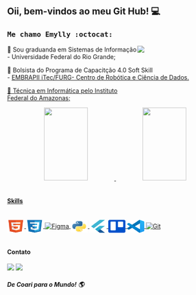 ## Oii, bem-vindos ao meu Git Hub! :computer:
### <kbd> Me chamo Emylly :octocat:</kbd> 
<div align ='right'>
<img src="https://i.pinimg.com/originals/87/df/6d/87df6d60f4cc3c07968ae2127bddcc30.gif"   align="right" width =200>
</div>  

<p>🌸 Sou graduanda em Sistemas de Informação - Universidade Federal do Rio Grande;<br> 

🌸 Bolsista do Programa de Capacitção 4.0 Soft Skill<br> - <a href="http://itecfurg.org/">EMBRAPII iTec/FURG- Centro de Robótica e Ciência de Dados.</kbd>

🌸 Técnica em Informática pelo Instituto<br>Federal do Amazonas;<br></p>




<div align="center">
  <a href="https://github.com/Emylly-Guimaraes">
  <img  height="170em" width="45%" src="https://github-readme-stats.vercel.app/api?username=Emylly-Guimaraes&show_icons=true&theme=dracula"/>
  <img  height="170em" width="45%" src="https://github-readme-stats.vercel.app/api/top-langs/?username=Emylly-Guimaraes&layout=compact&langs_count=7&theme=radical">
  
</div><br>

#### Skills

<div style="display: inline_block"><br>
  <img align="center" alt="HTML" height="30" width="40" src="https://raw.githubusercontent.com/devicons/devicon/master/icons/html5/html5-original.svg">
  <img align="center" alt="CSS" height="30" width="40" src="https://raw.githubusercontent.com/devicons/devicon/master/icons/css3/css3-original.svg">
  <img align="center" alt="Figma"  height="30" width="40" src="https://profilinator.rishav.dev/skills-assets/figma-icon.svg">
  <img align="center" alt="Python" height="30" width="40" src="https://raw.githubusercontent.com/devicons/devicon/master/icons/python/python-original.svg">
  <img align="center" alt="flutter" height="30" width="40" src="https://raw.githubusercontent.com/devicons/devicon/1119b9f84c0290e0f0b38982099a2bd027a48bf1/icons/flutter/flutter-original.svg">
  <img align="center" alt="trello" height="30" width="40" src="https://raw.githubusercontent.com/devicons/devicon/1119b9f84c0290e0f0b38982099a2bd027a48bf1/icons/trello/trello-plain.svg">
  <img align="center" alt="vs" height="30" width="40" src="https://raw.githubusercontent.com/devicons/devicon/6910f0503efdd315c8f9b858234310c06e04d9c0/icons/vscode/vscode-original.svg">
 <img align="center" alt="Git" height="30" width="40" src="https://profilinator.rishav.dev/skills-assets/git-scm-icon.svg"/></a>  
</div>
<br>

#### Contato
  <div>
  <a href = "mailto:emylly.de.souza.guimaraes@gmail.com"><img src="https://img.shields.io/badge/-Gmail-%23333?style=for-the-badge&logo=gmail&logoColor=white" target="_blank"></a>
  <a href="https://www.linkedin.com/in/emylly-guimaraes/" target="_blank"><img src="https://img.shields.io/badge/-LinkedIn-%230077B5?style=for-the-badge&logo=linkedin&logoColor=white" target="_blank"></a> 
  </div>

#### <em>De Coari para o Mundo! :earth_americas: